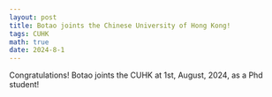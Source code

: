 ```yaml
---
layout: post
title: Botao joints the Chinese University of Hong Kong!
tags: CUHK
math: true
date: 2024-8-1
---
```


Congratulations! Botao joints the CUHK at 1st, August, 2024, as a Phd student!

